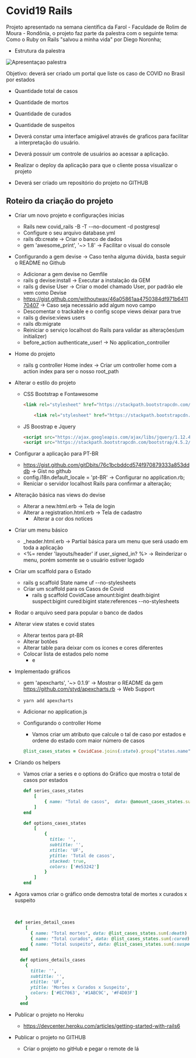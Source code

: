 # Covid19 Rails

Projeto apresentado na semana científica da Farol - Faculdade de Rolim de Moura - Rondônia, o projeto faz parte da palestra  com o seguinte tema: Como o Ruby on Rails "salvou a minha vida" por Diego Noronha;

- Estrutura da palestra

![Apresentaçao palestra](/home/noronha/.config/Typora/typora-user-images/image-20200827233714584.png)

Objetivo: deverá ser criado um portal que liste os caso de COVID  no Brasil por estados

- Quantidade total de casos

- Quantidade de mortos

- Quantidade de curados

- Quantidade de suspeitos 

- Deverá constar uma interface amigável através de graficos para facilitar a interpretação do usuário.

- Deverá possuir um  controle de usuários ao acessar  a aplicação.

- Realizar o deploy da aplicação para que o cliente possa visualizar o projeto

- Deverá ser criado um repositório do projeto no GITHUB

  

## Roteiro da criação do projeto

- Criar um novo projeto e configurações inicias

  - Rails new covid_rails -B -T --no-document -d postgresql
  - Configure o seu arquivo database.yml
  - rails db:create -> Criar o banco de dados
  - gem 'awesome_print', '~> 1.8'  -> Facilitar o visual do console

- Configurando a gem devise -> Caso tenha alguma dúvida, basta seguir o README no Github

  - Adicionar a gem devise no Gemfile
  - rails g devise:install -> Executar a instalação da GEM
  - rails g devise User -> Criar o model chamado User, por padrão ele vem como Devise
  - https://gist.github.com/withoutwax/46a05861aa4750384df971b641170407 -> Caso seja necessário add algum novo campo
  - Descomentar o trackable e o config scope views deixar para true
  - rails g devise:views users
  - rails db:migrate
  - Reiniciar o serviço localhost do Rails para validar as alterações(um initializer)
  - before_action authenticate_user! -> No application_controller

- Home do projeto

  - rails g controller Home index -> Criar um controller home com a action index para ser o nosso root_path

- Alterar o estilo do projeto

  - CSS Bootstrap e Fontawesome

    ```html
    <link rel="stylesheet" href="https://stackpath.bootstrapcdn.com/bootstrap/4.5.2/css/bootstrap.min.css">
    
        <link rel="stylesheet" href="https://stackpath.bootstrapcdn.com/font-awesome/4.7.0/css/font-awesome.min.css">
    
    ```

  - JS Boostrap e Jquery

    ```html
    <script src="https://ajax.googleapis.com/ajax/libs/jquery/1.12.4/jquery.min.js"></script>
    <script src="https://stackpath.bootstrapcdn.com/bootstrap/4.5.2/js/bootstrap.min.js"></script>
    ```

- Configurar a aplicação para PT-BR

  - https://gist.github.com/gitDbits/76c1bcbddcd574f970879333a853dddb -> Gist no github
  - config.i18n.default_locale = 'pt-BR' -> Configurar no application.rb;
  - Reniciar o servidor localhost Rails para confirmar a alteração;

- Alteração básica nas views do devise

  - Alterar a new.html.erb -> Tela de login
  - Alterar a registration.html.erb -> Tela de  cadastro
    - ​	Alterar a cor dos notices

- Criar um menu básico

  - _header.html.erb -> Partial básica para um menu que será usado em toda a aplicação
  - <%= render 'layouts/header' if user_signed_in? %> ->  Reinderizar o menu, porém somente se o usuário estiver logado

- Criar um scaffold para o Estado

  - rails g scaffold State name uf --no-stylesheets
  - Criar um scaffold para os Casos de Covid
    - rails g scaffold CovidCase amount:bigint death:bigint suspect:bigint cured:bigint state:references --no-stylesheets

- Rodar o arquivo seed para popular o banco de dados

- Alterar view states e covid states

  - Alterar textos para pt-BR
  - Alterar botões 
  - Alterar table para deixar com os ícones e cores diferentes
  - Colocar lista de estados pelo nome
    - e

- Implementado gráficos

  - gem 'apexcharts', '~> 0.1.9' -> Mostrar o README da gem https://github.com/styd/apexcharts.rb -> Web Support

  - ```
    yarn add apexcharts
    ```

  - Adicionar no application.js

  - Configurando o controller Home

    - Vamos criar um atributo que calcule o tal de caso por estados e ordene do estado com maior número de casos

    ```ruby
    @list_cases_states = CovidCase.joins(:state).group("states.name")
    ```

- Criando os helpers

  - Vamos criar a series e o  options do Gráfico que mostra o total de casos por estados

    ```ruby
    def series_cases_states
    	[
    		{ name: "Total de casos",  data: @amount_cases_states.sum(:amount).sort_by {|k, v| -v } }
    	]
    end
    
    def options_cases_states
        [
            { 
              title: '',
              subtitle: '',
              xtitle: 'UF',
              ytitle: 'Total de casos',
              stacked: true,
              colors: ['#e53242']
            }   
        ]
    end
    ```

- Agora vamos criar o gráfico onde demostra total de mortes x curados x suspeito

  ​	

  ```ruby
  def series_detail_cases
      [
        { name: "Total mortes", data: @list_cases_states.sum(:death) },
        { name: "Total curados", data: @list_cases_states.sum(:cured) },
        { name: "Total suspeito", data: @list_cases_states.sum(:suspect) }
    end
  
    def options_details_cases
      { 
        title: '',
        subtitle: '',
        xtitle: 'UF',
        ytitle: 'Mortes x Curados x Suspeito',
        colors: ['#EC7063', '#1ABC9C', '#F4D03F']
      }   
    end
  ```



- Publicar o projeto no Heroku
  - https://devcenter.heroku.com/articles/getting-started-with-rails6
- Publicar o projeto no GITHUB
  - Criar o projeto no gitHub e pegar o remote de lá